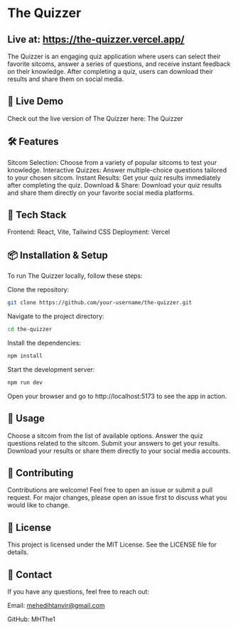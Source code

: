# The Quizzer

Live at: https://the-quizzer.vercel.app/
---
The Quizzer is an engaging quiz application where users can select their favorite sitcoms, answer a series of questions, and receive instant feedback on their knowledge. After completing a quiz, users can download their results and share them on social media.

## 🚀 Live Demo
Check out the live version of The Quizzer here: The Quizzer

## 🛠 Features
Sitcom Selection: Choose from a variety of popular sitcoms to test your knowledge.
Interactive Quizzes: Answer multiple-choice questions tailored to your chosen sitcom.
Instant Results: Get your quiz results immediately after completing the quiz.
Download & Share: Download your quiz results and share them directly on your favorite social media platforms.

## 🎨 Tech Stack
Frontend: React, Vite, Tailwind CSS
Deployment: Vercel

## 📦 Installation & Setup
To run The Quizzer locally, follow these steps:

Clone the repository:

```bash
git clone https://github.com/your-username/the-quizzer.git
```

Navigate to the project directory:

```bash
cd the-quizzer
```

Install the dependencies:

```bash
npm install
```


Start the development server:

```bash
npm run dev
```

Open your browser and go to http://localhost:5173 to see the app in action.

## 🌟 Usage
Choose a sitcom from the list of available options.
Answer the quiz questions related to the sitcom.
Submit your answers to get your results.
Download your results or share them directly to your social media accounts.

## 🤝 Contributing
Contributions are welcome! Feel free to open an issue or submit a pull request. For major changes, please open an issue first to discuss what you would like to change.

## 📝 License
This project is licensed under the MIT License. See the LICENSE file for details.

## 📧 Contact
If you have any questions, feel free to reach out:

Email: mehedihtanvir@gmail.com

GitHub: MHThe1
